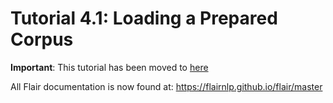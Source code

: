 # Tutorial 4.1: Loading a Prepared Corpus

**Important**: This tutorial has been moved to [here](https://flairnlp.github.io/flair/master/tutorial/tutorial-training/how-to-load-prepared-dataset.html)

All Flair documentation is now found at: https://flairnlp.github.io/flair/master

